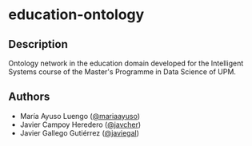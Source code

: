 # education-ontology

## Description
Ontology network in the education domain developed for the Intelligent Systems course of the Master's Programme in Data Science of UPM.

## Authors
- María Ayuso Luengo ([@mariaayuso](https://github.com/mariaayuso))
- Javier Campoy Heredero ([@javcher](https://github.com/javcher))
- Javier Gallego Gutiérrez ([@javiegal](https://github.com/javiegal))
